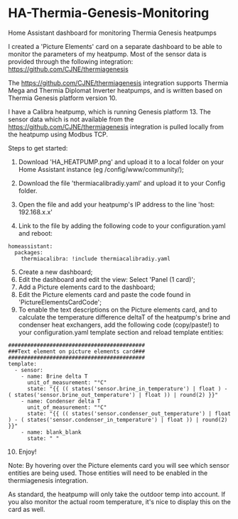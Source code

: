 # HA-Thermia-Genesis-Monitoring
Home Assistant dashboard for monitoring Thermia Genesis heatpumps

I created a 'Picture Elements' card on a separate dashboard to be able to monitor the parameters of my heatpump.
Most of the sensor data is provided through the following integration: https://github.com/CJNE/thermiagenesis

The https://github.com/CJNE/thermiagenesis integration supports Thermia Mega and Thermia Diplomat Inverter heatpumps, and is written based on Thermia Genesis platform version 10.

I have a Calibra heatpump, which is running Genesis platform 13.
The sensor data which is not available from the https://github.com/CJNE/thermiagenesis integration is pulled locally from the heatpump using Modbus TCP.


Steps to get started:

1) Download 'HA_HEATPUMP.png' and upload it to a local folder on your Home Assistant instance (eg /config/www/community/);
  
2) Download the file 'thermiacalibradiy.yaml' and upload it to your Config folder.
3) Open the file and add your heatpump's IP address to the line 'host: 192.168.x.x'
4) Link to the file by adding the following code to your configuration.yaml and reboot:

```
homeassistant:
  packages:
    thermiacalibra: !include thermiacalibradiy.yaml
```

5) Create a new dashboard;
6) Edit the dashboard and edit the view: Select 'Panel (1 card)';
7) Add a Picture elements card to the dashboard;
8) Edit the Picture elements card and paste the code found in 'PictureElementsCardCode';
9) To enable the text descriptions on the Picture elements card, and to calculate the temperature difference deltaT of the heatpump's brine and condenser heat exchangers, add the following code (copy/paste!) to your configuration.yaml template section and reload template entities:

```
###########################################
###Text element on picture elements card###
###########################################
template:
  - sensor:
    - name: Brine delta T
      unit_of_measurement: "°C"
      state: "{{ (( states('sensor.brine_in_temperature') | float ) - ( states('sensor.brine_out_temperature') | float )) | round(2) }}"
    - name: Condenser delta T
      unit_of_measurement: "°C"
      state: "{{ (( states('sensor.condenser_out_temperature') | float ) - ( states('sensor.condenser_in_temperature') | float )) | round(2) }}"
    - name: blank_blank
      state: " "
```
   
10) Enjoy!

Note: By hovering over the Picture elements card you will see which sensor entities are being used. Those entities will need to be enabled in the thermiagenesis integration.

As standard, the heatpump will only take the outdoor temp into account.
If you also monitor the actual room temperature, it's nice to display this on the card as well.
